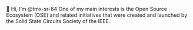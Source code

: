 👋 Hi, I’m @tmx-sr-64
   One of my main interests is the Open Source Ecosystem (OSE) and related initiatives that were created and launched by the Solid State Circuits Society of the IEEE. 
   
<!---
tmx-sr-64/tmx-sr-64 is a ✨ special ✨ repository because its `README.md` (this file) appears on your GitHub profile.
You can click the Preview link to take a look at your changes.
--->
